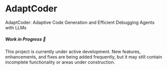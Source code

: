 # AdaptCoder
AdaptCoder: Adaptive Code Generation and Efficient Debugging Agents with LLMs


##### Work in Progress 🚧
This project is currently under active development. New features, enhancements, and fixes are being added frequently, but it may still contain incomplete functionality or areas under construction.
